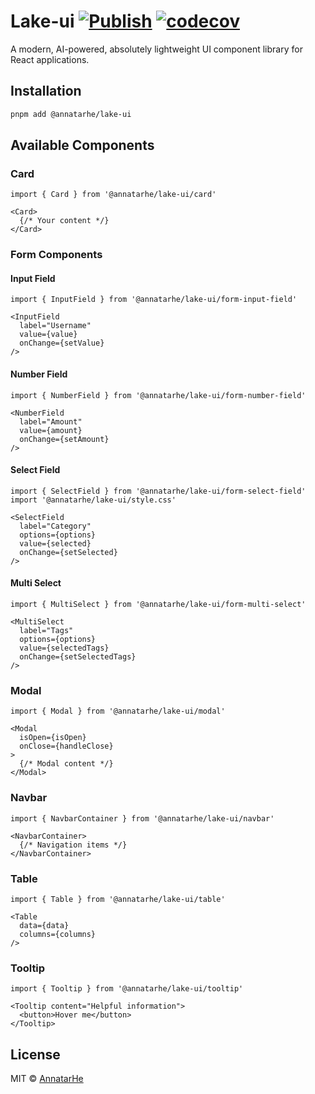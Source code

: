# Lake-ui [![Publish](https://github.com/AnnatarHe/lake-ui/actions/workflows/publish.yaml/badge.svg)](https://github.com/AnnatarHe/lake-ui/actions/workflows/publish.yaml) [![codecov](https://codecov.io/gh/AnnatarHe/lake-ui/graph/badge.svg?token=T9HO7II4PJ)](https://codecov.io/gh/AnnatarHe/lake-ui)

A modern, AI-powered, absolutely lightweight UI component library for React applications.

## Installation

```bash
pnpm add @annatarhe/lake-ui
```

## Available Components

### Card
```tsx
import { Card } from '@annatarhe/lake-ui/card'

<Card>
  {/* Your content */}
</Card>
```

### Form Components

#### Input Field
```tsx
import { InputField } from '@annatarhe/lake-ui/form-input-field'

<InputField 
  label="Username"
  value={value}
  onChange={setValue}
/>
```

#### Number Field
```tsx
import { NumberField } from '@annatarhe/lake-ui/form-number-field'

<NumberField 
  label="Amount"
  value={amount}
  onChange={setAmount}
/>
```

#### Select Field
```tsx
import { SelectField } from '@annatarhe/lake-ui/form-select-field'
import '@annatarhe/lake-ui/style.css'

<SelectField 
  label="Category"
  options={options}
  value={selected}
  onChange={setSelected}
/>
```

#### Multi Select
```tsx
import { MultiSelect } from '@annatarhe/lake-ui/form-multi-select'

<MultiSelect 
  label="Tags"
  options={options}
  value={selectedTags}
  onChange={setSelectedTags}
/>
```

### Modal
```tsx
import { Modal } from '@annatarhe/lake-ui/modal'

<Modal
  isOpen={isOpen}
  onClose={handleClose}
>
  {/* Modal content */}
</Modal>
```

### Navbar
```tsx
import { NavbarContainer } from '@annatarhe/lake-ui/navbar'

<NavbarContainer>
  {/* Navigation items */}
</NavbarContainer>
```

### Table
```tsx
import { Table } from '@annatarhe/lake-ui/table'

<Table
  data={data}
  columns={columns}
/>
```

### Tooltip
```tsx
import { Tooltip } from '@annatarhe/lake-ui/tooltip'

<Tooltip content="Helpful information">
  <button>Hover me</button>
</Tooltip>
```

## License

MIT © [AnnatarHe](https://github.com/AnnatarHe)

